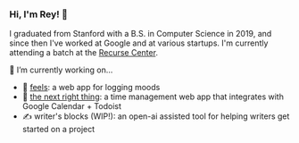 ### Hi, I'm Rey! 👋

I graduated from Stanford with a B.S. in Computer Science in 2019, and since then I've worked at Google and at various startups. 
I'm currently attending a batch at the [Recurse Center](https://www.recurse.com/).

🔭 I’m currently working on...
- 🌈 [feels](https://github.com/rey-soleil/feels-next): a web app for logging moods
- 📆 [the next right thing](https://github.com/rey-soleil/next-right-thing): a time management web app that integrates with Google Calendar + Todoist
- ✍️ writer's blocks (WIP!): an open-ai assisted tool for helping writers get started on a project


<!--
**rey-soleil/rey-soleil** is a ✨ _special_ ✨ repository because its `README.md` (this file) appears on your GitHub profile.

Here are some ideas to get you started:

- 🔭 I’m currently working on ...
- 🌱 I’m currently learning ...
- 👯 I’m looking to collaborate on ...
- 🤔 I’m looking for help with ...
- 💬 Ask me about ...
- 📫 How to reach me: ...
- 😄 Pronouns: ...
- ⚡ Fun fact: ...
-->
